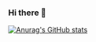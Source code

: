 ### Hi there 👋

[![Anurag's GitHub stats](https://github-readme-stats.vercel.app/api?username=Cezar04&show_icons=true&theme=synthwave)](https://github.com/anuraghazra/github-readme-stats)
